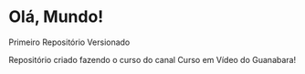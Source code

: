 # Olá, Mundo!
 Primeiro Repositório Versionado

 Repositório criado fazendo o curso do canal Curso em Vídeo do Guanabara!
